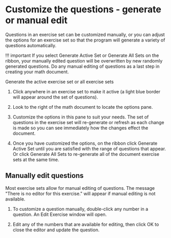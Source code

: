 # Customize the questions - generate or manual edit

Questions in an exercise set can be customized manually, or you can adjust the options for an exercise set so that the program will generate a variety of questions automatically.

!!! important
    If you select Generate Active Set or Generate All Sets on the ribbon, your manually edited question will be overwritten by new randomly generated questions. Do any manual editing of questions as a last step in creating your math document.

Generate the active exercise set or all exercise sets

1. Click anywhere in an exercise set to make it active (a light blue border will appear around the set of questions).

2. Look to the right of the math document to locate the options pane.

3. Customize the options in this pane to suit your needs. The set of questions in the exercise set will re-generate or refresh as each change is made so you can see immediately how the changes effect the document.

4. Once you have customized the options, on the ribbon click Generate Active Set until you are satisfied with the range of questions that appear. Or click Generate All Sets to re-generate all of the document exercise sets at the same time.

## Manually edit questions

Most exercise sets allow for manual editing of questions. The message "There is no editor for this exercise." will appear if manual editing is not available.

1. To customize a question manually, double-click any number in a question. An Edit Exercise window will open.

2. Edit any of the numbers that are available for editing, then click OK to close the editor and update the question.
